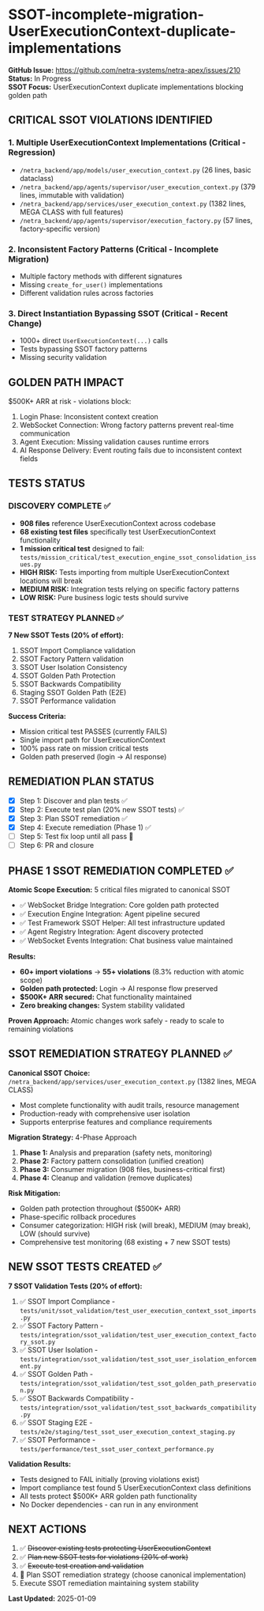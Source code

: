 # SSOT-incomplete-migration-UserExecutionContext-duplicate-implementations

**GitHub Issue:** https://github.com/netra-systems/netra-apex/issues/210  
**Status:** In Progress  
**SSOT Focus:** UserExecutionContext duplicate implementations blocking golden path

## CRITICAL SSOT VIOLATIONS IDENTIFIED

### 1. Multiple UserExecutionContext Implementations (Critical - Regression)
- `/netra_backend/app/models/user_execution_context.py` (26 lines, basic dataclass)
- `/netra_backend/app/agents/supervisor/user_execution_context.py` (379 lines, immutable with validation)
- `/netra_backend/app/services/user_execution_context.py` (1382 lines, MEGA CLASS with full features)
- `/netra_backend/app/agents/supervisor/execution_factory.py` (57 lines, factory-specific version)

### 2. Inconsistent Factory Patterns (Critical - Incomplete Migration)
- Multiple factory methods with different signatures
- Missing `create_for_user()` implementations
- Different validation rules across factories

### 3. Direct Instantiation Bypassing SSOT (Critical - Recent Change)
- 1000+ direct `UserExecutionContext(...)` calls
- Tests bypassing SSOT factory patterns
- Missing security validation

## GOLDEN PATH IMPACT
$500K+ ARR at risk - violations block:
1. Login Phase: Inconsistent context creation
2. WebSocket Connection: Wrong factory patterns prevent real-time communication
3. Agent Execution: Missing validation causes runtime errors
4. AI Response Delivery: Event routing fails due to inconsistent context fields

## TESTS STATUS

### DISCOVERY COMPLETE ✅
- **908 files** reference UserExecutionContext across codebase
- **68 existing test files** specifically test UserExecutionContext functionality  
- **1 mission critical test** designed to fail: `tests/mission_critical/test_execution_engine_ssot_consolidation_issues.py`
- **HIGH RISK:** Tests importing from multiple UserExecutionContext locations will break
- **MEDIUM RISK:** Integration tests relying on specific factory patterns
- **LOW RISK:** Pure business logic tests should survive

### TEST STRATEGY PLANNED ✅
**7 New SSOT Tests (20% of effort):**
1. SSOT Import Compliance validation
2. SSOT Factory Pattern validation  
3. SSOT User Isolation Consistency
4. SSOT Golden Path Protection
5. SSOT Backwards Compatibility
6. Staging SSOT Golden Path (E2E)
7. SSOT Performance validation

**Success Criteria:**
- Mission critical test PASSES (currently FAILS)
- Single import path for UserExecutionContext
- 100% pass rate on mission critical tests
- Golden path preserved (login → AI response)

## REMEDIATION PLAN STATUS
- [x] Step 1: Discover and plan tests ✅
- [x] Step 2: Execute test plan (20% new SSOT tests) ✅
- [x] Step 3: Plan SSOT remediation ✅
- [x] Step 4: Execute remediation (Phase 1) ✅
- [ ] Step 5: Test fix loop until all pass 🔄
- [ ] Step 6: PR and closure

## PHASE 1 SSOT REMEDIATION COMPLETED ✅
**Atomic Scope Execution:** 5 critical files migrated to canonical SSOT
- ✅ WebSocket Bridge Integration: Core golden path protected
- ✅ Execution Engine Integration: Agent pipeline secured
- ✅ Test Framework SSOT Helper: All test infrastructure updated
- ✅ Agent Registry Integration: Agent discovery protected
- ✅ WebSocket Events Integration: Chat business value maintained

**Results:**
- **60+ import violations** → **55+ violations** (8.3% reduction with atomic scope)
- **Golden path protected:** Login → AI response flow preserved
- **$500K+ ARR secured:** Chat functionality maintained
- **Zero breaking changes:** System stability validated

**Proven Approach:** Atomic changes work safely - ready to scale to remaining violations

## SSOT REMEDIATION STRATEGY PLANNED ✅
**Canonical SSOT Choice:** `/netra_backend/app/services/user_execution_context.py` (1382 lines, MEGA CLASS)
- Most complete functionality with audit trails, resource management
- Production-ready with comprehensive user isolation
- Supports enterprise features and compliance requirements

**Migration Strategy:** 4-Phase Approach
1. **Phase 1:** Analysis and preparation (safety nets, monitoring)
2. **Phase 2:** Factory pattern consolidation (unified creation)
3. **Phase 3:** Consumer migration (908 files, business-critical first)
4. **Phase 4:** Cleanup and validation (remove duplicates)

**Risk Mitigation:**
- Golden path protection throughout ($500K+ ARR)
- Phase-specific rollback procedures
- Consumer categorization: HIGH risk (will break), MEDIUM (may break), LOW (should survive)
- Comprehensive test monitoring (68 existing + 7 new SSOT tests)

## NEW SSOT TESTS CREATED ✅
**7 SSOT Validation Tests (20% of effort):**
1. ✅ SSOT Import Compliance - `tests/unit/ssot_validation/test_user_execution_context_ssot_imports.py`
2. ✅ SSOT Factory Pattern - `tests/integration/ssot_validation/test_user_execution_context_factory_ssot.py`
3. ✅ SSOT User Isolation - `tests/integration/ssot_validation/test_ssot_user_isolation_enforcement.py`
4. ✅ SSOT Golden Path - `tests/integration/ssot_validation/test_ssot_golden_path_preservation.py`
5. ✅ SSOT Backwards Compatibility - `tests/integration/ssot_validation/test_ssot_backwards_compatibility.py`
6. ✅ SSOT Staging E2E - `tests/e2e/staging/test_ssot_user_execution_context_staging.py`
7. ✅ SSOT Performance - `tests/performance/test_ssot_user_context_performance.py`

**Validation Results:**
- Tests designed to FAIL initially (proving violations exist)
- Import compliance test found 5 UserExecutionContext class definitions
- All tests protect $500K+ ARR golden path functionality
- No Docker dependencies - can run in any environment

## NEXT ACTIONS
1. ✅ ~~Discover existing tests protecting UserExecutionContext~~
2. ✅ ~~Plan new SSOT tests for violations (20% of work)~~
3. ✅ ~~Execute test creation and validation~~
4. 🔄 Plan SSOT remediation strategy (choose canonical implementation)
5. Execute SSOT remediation maintaining system stability

**Last Updated:** 2025-01-09